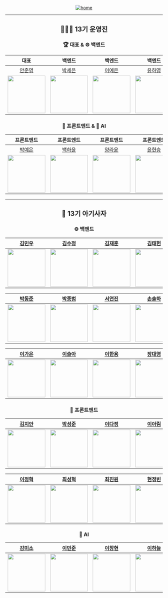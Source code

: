<div align="center">

<a href="https://www.likelion-13th-skhu.site/">

![home](https://img.shields.io/badge/Home-LikeLion13th-orange)

</a>



---

## 👩🏻‍💻 13기 운영진  

### 🏆 대표 & ⚙️ 백엔드
| 대표 | 백엔드 | 백엔드 | 백엔드 | 백엔드 | 백엔드 | 
|:---:|:---:|:---:|:---:|:---:|:---:|
| [안준영](https://github.com/Junyeong-An) | [박세은](https://github.com/seun0123) | [이예은](https://github.com/eunxeum) | [유하영](https://github.com/ttttkii913) | [정다운](https://github.com/wjdekdns1028) | [조규림](https://github.com/ckr8305) |
| <img src="https://github.com/Junyeong-An.png" width="120"> | <img src="https://github.com/seun0123.png" width="120"> | <img src="https://github.com/eunxeum.png" width="120"> | <img src="https://github.com/ttttkii913.png" width="120"> | <img src="https://github.com/wjdekdns1028.png" width="120"> | <img src="https://github.com/ckr8305.png" width="120">|




### 🎨 프론트엔드 & 🤖 AI  
| 프론트엔드 | 프론트엔드 | 프론트엔드 | 프론트엔드 | AI | AI |
|:---:|:---:|:---:|:---:|:---:|:---:|
| [박예은](https://github.com/yengniws) | [백하윤](https://github.com/hayoon07) | [양라윤](https://github.com/rryuuni) | [윤현승](https://github.com/dbsgustmd) | [김규빈](https://github.com/bbikgu) | [김현민](https://github.com/hyunrnin) |
| <img src="https://github.com/yengniws.png" width="120"> | <img src="https://github.com/hayoon07.png" width="120"> | <img src="https://github.com/rryuuni.png" width="120"> | <img src="https://github.com/dbsgustmd.png" width="120"> | <img src="https://github.com/bbikgu.png" width="120"> | <img src="https://github.com/hyunrnin.png" width="120"> |


---

## 🦁 13기 아기사자


### ⚙️ 백엔드

|          [김민우](https://github.com/MINU-02)          |          [김수정](https://github.com/qpsllove)          |          [김재훈](https://github.com/HOONE665)          |          [김태헌](https://github.com/KTH1007)          |
| :---------------------------------------------------------: | :----------------------------------------------------: | :----------------------------------------------------------: | :-----------------------------------------------------------: |
| <img src="https://github.com/MINU-02.png" width="120"> | <img src="https://github.com/qpsllove.png" width="120"> | <img src="https://github.com/HOONE665.png" width="120"> | <img src="https://github.com/KTH1007.png" width="120"> |

|          [박동준](https://github.com/qkrehdwns032)          |          [박종범](https://github.com/quakwhad)          |          [서연진](https://github.com/shtfh)          |          [손솔하](https://github.com/Sonsolha)          |      
| :----------------------------------------------------: | :---------------------------------------------------------: | :----------------------------------------------------: | :----------------------------------------------------------: |
| <img src="https://github.com/qkrehdwns032.png" width="120"> | <img src="https://github.com/quakwhad.png" width="120"> | <img src="https://github.com/shtfh.png" width="120"> | <img src="https://github.com/Sonsolha.png" width="120"> | 

|    [이가은](https://github.com/Otim0310)          |          [이슬아](https://github.com/seulah03)          |          [이한용](https://github.com/hanyongie)          |          [장대영](https://github.com/hururu1234)          |          [전승빈](https://github.com/sbyeah)                 |
| :----------------------------------------------------: | :---------------------------------------------------------: | :----------------------------------------------------: | :----------------------------------------------------------: | :-----------------------------------------------------------: |
<img src="https://github.com/Otim0310.png" width="120"> | <img src="https://github.com/seulah03.png" width="120"> | <img src="https://github.com/hanyongie.png" width="120"> | <img src="https://github.com/hururu1234.png" width="120"> | <img src="https://github.com/sbyeah.png" width="120"> |



### 🎨 프론트엔드

|          [김지안](https://github.com/jahn1899)          |          [박성준](https://github.com/seongjunpark1)          |          [이다정](https://github.com/dz-1010)          |          [이아림](https://github.com/rimedang)       |
| :---------------------------------------------------------: | :----------------------------------------------------: | :----------------------------------------------------------: | :-----------------------------------------------------------: |
<img src="https://github.com/jahn1899.png" width="120"> | <img src="https://github.com/seongjunpark1.png" width="120"> | <img src="https://github.com/dz-1010.png" width="120"> | <img src="https://github.com/rimedang.png" width="120">  |

|          [이정혁](https://github.com/likevanilla)          |          [최성혁](https://github.com/choisunghyeok38)          |          [최진원](https://github.com/JJING-WONG)        |          [현정빈](https://github.com/JeongBeanHyun)          |
|:---------------------------------------------------------: | :----------------------------------------------------: | :----------------------------------------------------------: |:-----------------------------------------------------------: |
| <img src="https://github.com/likevanilla.png" width="120"> | <img src="https://github.com/choisunghyeok38.png" width="120"> | <img src="https://github.com/JJING-WONG.png" width="120"> | <img src="https://github.com/JeongBeanHyun.png" width="120"> |



### 🤖 AI  

|          [강미소](https://github.com/misokk)          |          [이민준](https://github.com/dlalswns0211)          |          [이창현](https://github.com/Best-Island-LCH)          |          [이하늘](https://github.com/gidalyoung)          |          [조성수](https://github.com/Sungpie)          |          [홍다보미](https://github.com/hongdabomi)          |
| :----------------------------------------------------: | :---------------------------------------------------------: | :----------------------------------------------------: | :----------------------------------------------------------: | :-----------------------------------------------------------: | :-----------------------------------------------------------: |
| <img src="https://github.com/misokk.png" width="120"> | <img src="https://github.com/dlalswns0211.png" width="120"> | <img src="https://github.com/Best-Island-LCH.png" width="120"> | <img src="https://github.com/gidalyoung.png" width="120"> | <img src="https://github.com/Sungpie.png" width="120"> | <img src="https://github.com/hongdabomi.png" width="120"> |

</div>
